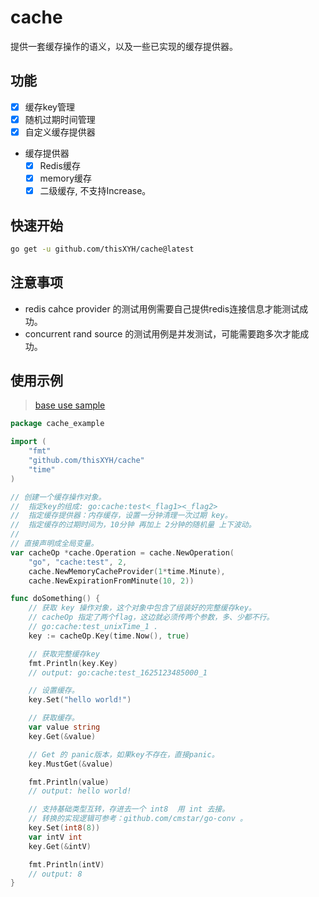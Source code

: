 # cache
提供一套缓存操作的语义，以及一些已实现的缓存提供器。

## 功能
* [X] 缓存key管理
* [X] 随机过期时间管理
* [X] 自定义缓存提供器
* 缓存提供器
    * [X] Redis缓存
    * [X] memory缓存
    * [X] 二级缓存, 不支持Increase。

## 快速开始
```bash
go get -u github.com/thisXYH/cache@latest
```
## 注意事项
* redis cahce provider 的测试用例需要自己提供redis连接信息才能测试成功。
* concurrent rand source 的测试用例是并发测试，可能需要跑多次才能成功。

## 使用示例
> [base use sample](https://github.com/thisXYH/cache/blob/main/internal/sample_test.go)
````go
package cache_example

import (
	"fmt"
	"github.com/thisXYH/cache"
	"time"
)

// 创建一个缓存操作对象。
//  指定key的组成: go:cache:test<_flag1><_flag2>
//  指定缓存提供器：内存缓存，设置一分钟清理一次过期 key。
//  指定缓存的过期时间为，10分钟 再加上 2分钟的随机量 上下波动。
//
// 直接声明成全局变量。
var cacheOp *cache.Operation = cache.NewOperation(
	"go", "cache:test", 2,
	cache.NewMemoryCacheProvider(1*time.Minute),
	cache.NewExpirationFromMinute(10, 2))

func doSomething() {
	// 获取 key 操作对象，这个对象中包含了组装好的完整缓存key。
	// cacheOp 指定了两个flag，这边就必须传两个参数，多、少都不行。
	// go:cache:test_unixTime_1 .
	key := cacheOp.Key(time.Now(), true)

	// 获取完整缓存key
	fmt.Println(key.Key)
	// output: go:cache:test_1625123485000_1

	// 设置缓存。
	key.Set("hello world!")

	// 获取缓存。
	var value string
	key.Get(&value)

	// Get 的 panic版本，如果key不存在，直接panic。
	key.MustGet(&value)

	fmt.Println(value)
	// output: hello world!

	// 支持基础类型互转，存进去一个 int8  用 int 去接。
	// 转换的实现逻辑可参考：github.com/cmstar/go-conv 。
	key.Set(int8(8))
	var intV int
	key.Get(&intV)

	fmt.Println(intV)
	// output: 8
}
````